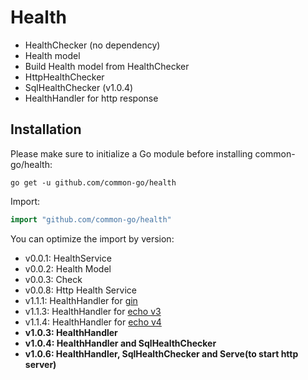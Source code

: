 # Health
- HealthChecker (no dependency)
- Health model
- Build Health model from HealthChecker 
- HttpHealthChecker
- SqlHealthChecker (v1.0.4)
- HealthHandler for http response

## Installation

Please make sure to initialize a Go module before installing common-go/health:

```shell
go get -u github.com/common-go/health
```

Import:

```go
import "github.com/common-go/health"
```

You can optimize the import by version:
- v0.0.1: HealthService
- v0.0.2: Health Model
- v0.0.3: Check
- v0.0.8: Http Health Service
- v1.1.1: HealthHandler for [gin](https://github.com/gin-gonic/gin) 
- v1.1.3: HealthHandler for [echo v3](https://github.com/labstack/echo)
- v1.1.4: HealthHandler for [echo v4](https://github.com/labstack/echo)
- **v1.0.3: HealthHandler**
- **v1.0.4: HealthHandler and SqlHealthChecker**
- **v1.0.6: HealthHandler, SqlHealthChecker and Serve(to start http server)**